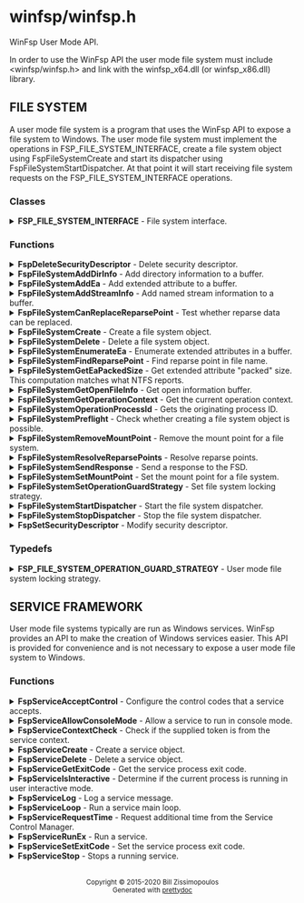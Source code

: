 # winfsp/winfsp.h

WinFsp User Mode API.

In order to use the WinFsp API the user mode file system must include <winfsp/winfsp.h>
and link with the winfsp\_x64.dll (or winfsp\_x86.dll) library.

## FILE SYSTEM

A user mode file system is a program that uses the WinFsp API to expose a file system to
Windows. The user mode file system must implement the operations in FSP\_FILE\_SYSTEM\_INTERFACE,
create a file system object using FspFileSystemCreate and start its dispatcher using
FspFileSystemStartDispatcher. At that point it will start receiving file system requests on the
FSP\_FILE\_SYSTEM\_INTERFACE operations.

### Classes

<details>
<summary>
<b>FSP_FILE_SYSTEM_INTERFACE</b> - File system interface.
</summary>
<blockquote>
<br/>

**Discussion**

The operations in this interface must be implemented by the user mode
file system. Not all operations need be implemented. For example,
a user mode file system that does not wish to support reparse points,
need not implement the reparse point operations.

Most of the operations accept a FileContext parameter. This parameter
has different meanings depending on the value of the FSP\_FSCTL\_VOLUME\_PARAMS
flags UmFileContextIsUserContext2 and UmFileContextIsFullContext.

There are three cases to consider:

- When both of these flags are unset (default), the FileContext parameter
represents the file node. The file node is a void pointer (or an integer
that can fit in a pointer) that is used to uniquely identify an open file.
Opening the same file name should always yield the same file node value
for as long as the file with that name remains open anywhere in the system.


- When the UmFileContextIsUserContext2 is set, the FileContext parameter
represents the file descriptor. The file descriptor is a void pointer (or
an integer that can fit in a pointer) that is used to identify an open
instance of a file. Opening the same file name may yield a different file
descriptor.


- When the UmFileContextIsFullContext is set, the FileContext parameter
is a pointer to a FSP\_FSCTL\_TRANSACT\_FULL\_CONTEXT. This allows a user mode
file system to access the low-level UserContext and UserContext2 values.
The UserContext is used to store the file node and the UserContext2 is
used to store the file descriptor for an open file.

#### Member Functions

<details>
<summary>
<b>CanDelete</b> - Determine whether a file or directory can be deleted.
</summary>
<blockquote>
<br/>

```c
NTSTATUS ( *CanDelete)(
    FSP_FILE_SYSTEM *FileSystem, 
    PVOID FileContext,
    PWSTR FileName);  
```

**Parameters**

- _FileSystem_ \- The file system on which this request is posted.
- _FileContext_ \- The file context of the file or directory to test for deletion.
- _FileName_ \- The name of the file or directory to test for deletion.

**Return Value**

STATUS\_SUCCESS or error code.

**Discussion**

This function tests whether a file or directory can be safely deleted. This function does
not need to perform access checks, but may performs tasks such as check for empty
directories, etc.

This function should **NEVER** delete the file or directory in question. Deletion should
happen during Cleanup with the FspCleanupDelete flag set.

This function gets called when Win32 API's such as DeleteFile or RemoveDirectory are used.
It does not get called when a file or directory is opened with FILE\_DELETE\_ON\_CLOSE.

NOTE: If both CanDelete and SetDelete are defined, SetDelete takes precedence. However
most file systems need only implement the CanDelete operation.

**See Also**

- Cleanup
- SetDelete


</blockquote>
</details>

<details>
<summary>
<b>Cleanup</b> - Cleanup a file.
</summary>
<blockquote>
<br/>

```c
VOID ( *Cleanup)(
    FSP_FILE_SYSTEM *FileSystem, 
    PVOID FileContext,
    PWSTR FileName,
    ULONG Flags);  
```

**Parameters**

- _FileSystem_ \- The file system on which this request is posted.
- _FileContext_ \- The file context of the file or directory to cleanup.
- _FileName_ \- The name of the file or directory to cleanup. Sent only when a Delete is requested.
- _Flags_ \- These flags determine whether the file was modified and whether to delete the file.

**Discussion**

When CreateFile is used to open or create a file the kernel creates a kernel mode file
object (type FILE\_OBJECT) and a handle for it, which it returns to user-mode. The handle may
be duplicated (using DuplicateHandle), but all duplicate handles always refer to the same
file object. When all handles for a particular file object get closed (using CloseHandle)
the system sends a Cleanup request to the file system.

There will be a Cleanup operation for every Create or Open operation posted to the user mode
file system. However the Cleanup operation is **not** the final close operation on a file.
The file system must be ready to receive additional operations until close time. This is true
even when the file is being deleted!

The Flags parameter contains information about the cleanup operation:

- FspCleanupDelete -
An important function of the Cleanup operation is to complete a delete operation. Deleting
a file or directory in Windows is a three-stage process where the file is first opened, then
tested to see if the delete can proceed and if the answer is positive the file is then
deleted during Cleanup.

When this flag is set, this is the last outstanding cleanup for this particular file node.


- FspCleanupSetAllocationSize -
The NTFS and FAT file systems reset a file's allocation size when they receive the last
outstanding cleanup for a particular file node. User mode file systems that implement
allocation size and wish to duplicate the NTFS and FAT behavior can use this flag.


- FspCleanupSetArchiveBit -
File systems that support the archive bit should set the file node's archive bit when this
flag is set.


- FspCleanupSetLastAccessTime, FspCleanupSetLastWriteTime, FspCleanupSetChangeTime - File
systems should set the corresponding file time when each one of these flags is set. Note that
updating the last access time is expensive and a file system may choose to not implement it.



There is no way to report failure of this operation. This is a Windows limitation.

As an optimization a file system may specify the FSP\_FSCTL\_VOLUME\_PARAMS ::
PostCleanupWhenModifiedOnly flag. In this case the FSD will only post Cleanup requests when
the file was modified/deleted.

**See Also**

- Close
- CanDelete
- SetDelete


</blockquote>
</details>

<details>
<summary>
<b>Close</b> - Close a file.
</summary>
<blockquote>
<br/>

```c
VOID ( *Close)(
    FSP_FILE_SYSTEM *FileSystem, 
    PVOID FileContext);  
```

**Parameters**

- _FileSystem_ \- The file system on which this request is posted.
- _FileContext_ \- The file context of the file or directory to be closed.


</blockquote>
</details>

<details>
<summary>
<b>Control</b> - Process control code.
</summary>
<blockquote>
<br/>

```c
NTSTATUS ( *Control)(
    FSP_FILE_SYSTEM *FileSystem, 
    PVOID FileContext,
    UINT32 ControlCode, 
    PVOID InputBuffer,
    ULONG InputBufferLength, 
    PVOID OutputBuffer,
    ULONG OutputBufferLength,
    PULONG PBytesTransferred);  
```

**Parameters**

- _FileSystem_ \- The file system on which this request is posted.
- _FileContext_ \- The file context of the file or directory to be controled.
- _ControlCode_ \- The control code for the operation. This code must have a DeviceType with bit
0x8000 set and must have a TransferType of METHOD\_BUFFERED.
- _InputBuffer_ \- Pointer to a buffer that contains the input data.
- _InputBufferLength_ \- Input data length.
- _OutputBuffer_ \- Pointer to a buffer that will receive the output data.
- _OutputBufferLength_ \- Output data length.
- _PBytesTransferred_ \- [out]
Pointer to a memory location that will receive the actual number of bytes transferred.

**Return Value**

STATUS\_SUCCESS or error code.

**Discussion**

This function is called when a program uses the DeviceIoControl API.


</blockquote>
</details>

<details>
<summary>
<b>Create</b> - Create new file or directory.
</summary>
<blockquote>
<br/>

```c
NTSTATUS ( *Create)(
    FSP_FILE_SYSTEM *FileSystem, 
    PWSTR FileName,
    UINT32 CreateOptions,
    UINT32 GrantedAccess, 
    UINT32 FileAttributes,
    PSECURITY_DESCRIPTOR SecurityDescriptor,
    UINT64 AllocationSize, 
    PVOID *PFileContext,
    FSP_FSCTL_FILE_INFO *FileInfo);  
```

**Parameters**

- _FileSystem_ \- The file system on which this request is posted.
- _FileName_ \- The name of the file or directory to be created.
- _CreateOptions_ \- Create options for this request. This parameter has the same meaning as the
CreateOptions parameter of the NtCreateFile API. User mode file systems should typically
only be concerned with the flag FILE\_DIRECTORY\_FILE, which is an instruction to create a
directory rather than a file. Some file systems may also want to pay attention to the
FILE\_NO\_INTERMEDIATE\_BUFFERING and FILE\_WRITE\_THROUGH flags, although these are
typically handled by the FSD component.
- _GrantedAccess_ \- Determines the specific access rights that have been granted for this request. Upon
receiving this call all access checks have been performed and the user mode file system
need not perform any additional checks. However this parameter may be useful to a user
mode file system; for example the WinFsp-FUSE layer uses this parameter to determine
which flags to use in its POSIX open() call.
- _FileAttributes_ \- File attributes to apply to the newly created file or directory.
- _SecurityDescriptor_ \- Security descriptor to apply to the newly created file or directory. This security
descriptor will always be in self-relative format. Its length can be retrieved using the
Windows GetSecurityDescriptorLength API. Will be NULL for named streams.
- _AllocationSize_ \- Allocation size for the newly created file.
- _PFileContext_ \- [out]
Pointer that will receive the file context on successful return from this call.
- _FileInfo_ \- [out]
Pointer to a structure that will receive the file information on successful return
from this call. This information includes file attributes, file times, etc.

**Return Value**

STATUS\_SUCCESS or error code.


</blockquote>
</details>

<details>
<summary>
<b>CreateEx</b> - Create new file or directory.
</summary>
<blockquote>
<br/>

```c
NTSTATUS ( *CreateEx)(
    FSP_FILE_SYSTEM *FileSystem, 
    PWSTR FileName,
    UINT32 CreateOptions,
    UINT32 GrantedAccess, 
    UINT32 FileAttributes,
    PSECURITY_DESCRIPTOR SecurityDescriptor,
    UINT64 AllocationSize, 
    PVOID ExtraBuffer,
    ULONG ExtraLength,
    BOOLEAN ExtraBufferIsReparsePoint, 
    PVOID *PFileContext,
    FSP_FSCTL_FILE_INFO *FileInfo);  
```

**Parameters**

- _FileSystem_ \- The file system on which this request is posted.
- _FileName_ \- The name of the file or directory to be created.
- _CreateOptions_ \- Create options for this request. This parameter has the same meaning as the
CreateOptions parameter of the NtCreateFile API. User mode file systems should typically
only be concerned with the flag FILE\_DIRECTORY\_FILE, which is an instruction to create a
directory rather than a file. Some file systems may also want to pay attention to the
FILE\_NO\_INTERMEDIATE\_BUFFERING and FILE\_WRITE\_THROUGH flags, although these are
typically handled by the FSD component.
- _GrantedAccess_ \- Determines the specific access rights that have been granted for this request. Upon
receiving this call all access checks have been performed and the user mode file system
need not perform any additional checks. However this parameter may be useful to a user
mode file system; for example the WinFsp-FUSE layer uses this parameter to determine
which flags to use in its POSIX open() call.
- _FileAttributes_ \- File attributes to apply to the newly created file or directory.
- _SecurityDescriptor_ \- Security descriptor to apply to the newly created file or directory. This security
descriptor will always be in self-relative format. Its length can be retrieved using the
Windows GetSecurityDescriptorLength API. Will be NULL for named streams.
- _AllocationSize_ \- Allocation size for the newly created file.
- _ExtraBuffer_ \- Extended attributes or reparse point buffer.
- _ExtraLength_ \- Extended attributes or reparse point buffer length.
- _ExtraBufferIsReparsePoint_ \- FALSE: extra buffer is extended attributes; TRUE: extra buffer is reparse point.
- _PFileContext_ \- [out]
Pointer that will receive the file context on successful return from this call.
- _FileInfo_ \- [out]
Pointer to a structure that will receive the file information on successful return
from this call. This information includes file attributes, file times, etc.

**Return Value**

STATUS\_SUCCESS or error code.

**Discussion**

This function works like Create, except that it also accepts an extra buffer that
may contain extended attributes or a reparse point.

NOTE: If both Create and CreateEx are defined, CreateEx takes precedence.


</blockquote>
</details>

<details>
<summary>
<b>DeleteReparsePoint</b> - Delete reparse point.
</summary>
<blockquote>
<br/>

```c
NTSTATUS ( *DeleteReparsePoint)(
    FSP_FILE_SYSTEM *FileSystem, 
    PVOID FileContext, 
    PWSTR FileName,
    PVOID Buffer,
    SIZE_T Size);  
```

**Parameters**

- _FileSystem_ \- The file system on which this request is posted.
- _FileContext_ \- The file context of the reparse point.
- _FileName_ \- The file name of the reparse point.
- _Buffer_ \- Pointer to a buffer that contains the data for this operation.
- _Size_ \- Size of data to write.

**Return Value**

STATUS\_SUCCESS or error code.


</blockquote>
</details>

<details>
<summary>
<b>Flush</b> - Flush a file or volume.
</summary>
<blockquote>
<br/>

```c
NTSTATUS ( *Flush)(
    FSP_FILE_SYSTEM *FileSystem, 
    PVOID FileContext, 
    FSP_FSCTL_FILE_INFO *FileInfo);  
```

**Parameters**

- _FileSystem_ \- The file system on which this request is posted.
- _FileContext_ \- The file context of the file to be flushed. When NULL the whole volume is being flushed.
- _FileInfo_ \- [out]
Pointer to a structure that will receive the file information on successful return
from this call. This information includes file attributes, file times, etc. Used when
flushing file (not volume).

**Return Value**

STATUS\_SUCCESS or error code.

**Discussion**

Note that the FSD will also flush all file/volume caches prior to invoking this operation.


</blockquote>
</details>

<details>
<summary>
<b>GetDirInfoByName</b> - Get directory information for a single file or directory within a parent directory.
</summary>
<blockquote>
<br/>

```c
NTSTATUS ( *GetDirInfoByName)(
    FSP_FILE_SYSTEM *FileSystem, 
    PVOID FileContext,
    PWSTR FileName, 
    FSP_FSCTL_DIR_INFO *DirInfo);  
```

**Parameters**

- _FileSystem_ \- The file system on which this request is posted.
- _FileContext_ \- The file context of the parent directory.
- _FileName_ \- The name of the file or directory to get information for. This name is relative
to the parent directory and is a single path component.
- _DirInfo_ \- [out]
Pointer to a structure that will receive the directory information on successful
return from this call. This information includes the file name, but also file
attributes, file times, etc.

**Return Value**

STATUS\_SUCCESS or error code.


</blockquote>
</details>

<details>
<summary>
<b>GetEa</b> - Get extended attributes.
</summary>
<blockquote>
<br/>

```c
NTSTATUS ( *GetEa)(
    FSP_FILE_SYSTEM *FileSystem, 
    PVOID FileContext, 
    PFILE_FULL_EA_INFORMATION Ea,
    ULONG EaLength,
    PULONG PBytesTransferred);  
```

**Parameters**

- _FileSystem_ \- The file system on which this request is posted.
- _FileContext_ \- The file context of the file to get extended attributes for.
- _Ea_ \- Extended attributes buffer.
- _EaLength_ \- Extended attributes buffer length.
- _PBytesTransferred_ \- [out]
Pointer to a memory location that will receive the actual number of bytes transferred.

**Return Value**

STATUS\_SUCCESS or error code.

**See Also**

- SetEa
- FspFileSystemAddEa


</blockquote>
</details>

<details>
<summary>
<b>GetFileInfo</b> - Get file or directory information.
</summary>
<blockquote>
<br/>

```c
NTSTATUS ( *GetFileInfo)(
    FSP_FILE_SYSTEM *FileSystem, 
    PVOID FileContext, 
    FSP_FSCTL_FILE_INFO *FileInfo);  
```

**Parameters**

- _FileSystem_ \- The file system on which this request is posted.
- _FileContext_ \- The file context of the file or directory to get information for.
- _FileInfo_ \- [out]
Pointer to a structure that will receive the file information on successful return
from this call. This information includes file attributes, file times, etc.

**Return Value**

STATUS\_SUCCESS or error code.


</blockquote>
</details>

<details>
<summary>
<b>GetReparsePoint</b> - Get reparse point.
</summary>
<blockquote>
<br/>

```c
NTSTATUS ( *GetReparsePoint)(
    FSP_FILE_SYSTEM *FileSystem, 
    PVOID FileContext, 
    PWSTR FileName,
    PVOID Buffer,
    PSIZE_T PSize);  
```

**Parameters**

- _FileSystem_ \- The file system on which this request is posted.
- _FileContext_ \- The file context of the reparse point.
- _FileName_ \- The file name of the reparse point.
- _Buffer_ \- Pointer to a buffer that will receive the results of this operation. If
the function returns a symbolic link path, it should not be NULL terminated.
- _PSize_ \- [in,out]
Pointer to the buffer size. On input it contains the size of the buffer.
On output it will contain the actual size of data copied.

**Return Value**

STATUS\_SUCCESS or error code.

**See Also**

- SetReparsePoint


</blockquote>
</details>

<details>
<summary>
<b>GetSecurity</b> - Get file or directory security descriptor.
</summary>
<blockquote>
<br/>

```c
NTSTATUS ( *GetSecurity)(
    FSP_FILE_SYSTEM *FileSystem, 
    PVOID FileContext, 
    PSECURITY_DESCRIPTOR SecurityDescriptor,
    SIZE_T *PSecurityDescriptorSize);  
```

**Parameters**

- _FileSystem_ \- The file system on which this request is posted.
- _FileContext_ \- The file context of the file or directory to get the security descriptor for.
- _SecurityDescriptor_ \- Pointer to a buffer that will receive the file security descriptor on successful return
from this call. May be NULL.
- _PSecurityDescriptorSize_ \- [in,out]
Pointer to the security descriptor buffer size. On input it contains the size of the
security descriptor buffer. On output it will contain the actual size of the security
descriptor copied into the security descriptor buffer. Cannot be NULL.

**Return Value**

STATUS\_SUCCESS or error code.


</blockquote>
</details>

<details>
<summary>
<b>GetSecurityByName</b> - Get file or directory attributes and security descriptor given a file name.
</summary>
<blockquote>
<br/>

```c
NTSTATUS ( *GetSecurityByName)(
    FSP_FILE_SYSTEM *FileSystem, 
    PWSTR FileName,
    PUINT32 PFileAttributes/* or ReparsePointIndex */, 
    PSECURITY_DESCRIPTOR SecurityDescriptor,
    SIZE_T *PSecurityDescriptorSize);  
```

**Parameters**

- _FileSystem_ \- The file system on which this request is posted.
- _FileName_ \- The name of the file or directory to get the attributes and security descriptor for.
- _PFileAttributes_ \- Pointer to a memory location that will receive the file attributes on successful return
from this call. May be NULL.

If this call returns STATUS\_REPARSE, the file system MAY place here the index of the
first reparse point within FileName. The file system MAY also leave this at its default
value of 0.
- _SecurityDescriptor_ \- Pointer to a buffer that will receive the file security descriptor on successful return
from this call. May be NULL.
- _PSecurityDescriptorSize_ \- [in,out]
Pointer to the security descriptor buffer size. On input it contains the size of the
security descriptor buffer. On output it will contain the actual size of the security
descriptor copied into the security descriptor buffer. May be NULL.

**Return Value**

STATUS\_SUCCESS, STATUS\_REPARSE or error code.

STATUS\_REPARSE should be returned by file systems that support reparse points when
they encounter a FileName that contains reparse points anywhere but the final path
component.


</blockquote>
</details>

<details>
<summary>
<b>GetStreamInfo</b> - Get named streams information.
</summary>
<blockquote>
<br/>

```c
NTSTATUS ( *GetStreamInfo)(
    FSP_FILE_SYSTEM *FileSystem, 
    PVOID FileContext,
    PVOID Buffer,
    ULONG Length, 
    PULONG PBytesTransferred);  
```

**Parameters**

- _FileSystem_ \- The file system on which this request is posted.
- _FileContext_ \- The file context of the file or directory to get stream information for.
- _Buffer_ \- Pointer to a buffer that will receive the stream information.
- _Length_ \- Length of buffer.
- _PBytesTransferred_ \- [out]
Pointer to a memory location that will receive the actual number of bytes stored.

**Return Value**

STATUS\_SUCCESS or error code.

**See Also**

- FspFileSystemAddStreamInfo


</blockquote>
</details>

<details>
<summary>
<b>GetVolumeInfo</b> - Get volume information.
</summary>
<blockquote>
<br/>

```c
NTSTATUS ( *GetVolumeInfo)(
    FSP_FILE_SYSTEM *FileSystem, 
    FSP_FSCTL_VOLUME_INFO *VolumeInfo);  
```

**Parameters**

- _FileSystem_ \- The file system on which this request is posted.
- _VolumeInfo_ \- [out]
Pointer to a structure that will receive the volume information on successful return
from this call.

**Return Value**

STATUS\_SUCCESS or error code.


</blockquote>
</details>

<details>
<summary>
<b>Open</b> - Open a file or directory.
</summary>
<blockquote>
<br/>

```c
NTSTATUS ( *Open)(
    FSP_FILE_SYSTEM *FileSystem, 
    PWSTR FileName,
    UINT32 CreateOptions,
    UINT32 GrantedAccess, 
    PVOID *PFileContext,
    FSP_FSCTL_FILE_INFO *FileInfo);  
```

**Parameters**

- _FileSystem_ \- The file system on which this request is posted.
- _FileName_ \- The name of the file or directory to be opened.
- _CreateOptions_ \- Create options for this request. This parameter has the same meaning as the
CreateOptions parameter of the NtCreateFile API. User mode file systems typically
do not need to do anything special with respect to this parameter. Some file systems may
also want to pay attention to the FILE\_NO\_INTERMEDIATE\_BUFFERING and FILE\_WRITE\_THROUGH
flags, although these are typically handled by the FSD component.
- _GrantedAccess_ \- Determines the specific access rights that have been granted for this request. Upon
receiving this call all access checks have been performed and the user mode file system
need not perform any additional checks. However this parameter may be useful to a user
mode file system; for example the WinFsp-FUSE layer uses this parameter to determine
which flags to use in its POSIX open() call.
- _PFileContext_ \- [out]
Pointer that will receive the file context on successful return from this call.
- _FileInfo_ \- [out]
Pointer to a structure that will receive the file information on successful return
from this call. This information includes file attributes, file times, etc.

**Return Value**

STATUS\_SUCCESS or error code.


</blockquote>
</details>

<details>
<summary>
<b>Overwrite</b> - Overwrite a file.
</summary>
<blockquote>
<br/>

```c
NTSTATUS ( *Overwrite)(
    FSP_FILE_SYSTEM *FileSystem, 
    PVOID FileContext,
    UINT32 FileAttributes,
    BOOLEAN ReplaceFileAttributes,
    UINT64 AllocationSize, 
    FSP_FSCTL_FILE_INFO *FileInfo);  
```

**Parameters**

- _FileSystem_ \- The file system on which this request is posted.
- _FileContext_ \- The file context of the file to overwrite.
- _FileAttributes_ \- File attributes to apply to the overwritten file.
- _ReplaceFileAttributes_ \- When TRUE the existing file attributes should be replaced with the new ones.
When FALSE the existing file attributes should be merged (or'ed) with the new ones.
- _AllocationSize_ \- Allocation size for the overwritten file.
- _FileInfo_ \- [out]
Pointer to a structure that will receive the file information on successful return
from this call. This information includes file attributes, file times, etc.

**Return Value**

STATUS\_SUCCESS or error code.


</blockquote>
</details>

<details>
<summary>
<b>OverwriteEx</b> - Overwrite a file.
</summary>
<blockquote>
<br/>

```c
NTSTATUS ( *OverwriteEx)(
    FSP_FILE_SYSTEM *FileSystem, 
    PVOID FileContext,
    UINT32 FileAttributes,
    BOOLEAN ReplaceFileAttributes,
    UINT64 AllocationSize, 
    PFILE_FULL_EA_INFORMATION Ea,
    ULONG EaLength, 
    FSP_FSCTL_FILE_INFO *FileInfo);  
```

**Parameters**

- _FileSystem_ \- The file system on which this request is posted.
- _FileContext_ \- The file context of the file to overwrite.
- _FileAttributes_ \- File attributes to apply to the overwritten file.
- _ReplaceFileAttributes_ \- When TRUE the existing file attributes should be replaced with the new ones.
When FALSE the existing file attributes should be merged (or'ed) with the new ones.
- _AllocationSize_ \- Allocation size for the overwritten file.
- _Ea_ \- Extended attributes buffer.
- _EaLength_ \- Extended attributes buffer length.
- _FileInfo_ \- [out]
Pointer to a structure that will receive the file information on successful return
from this call. This information includes file attributes, file times, etc.

**Return Value**

STATUS\_SUCCESS or error code.

**Discussion**

This function works like Overwrite, except that it also accepts EA (extended attributes).

NOTE: If both Overwrite and OverwriteEx are defined, OverwriteEx takes precedence.


</blockquote>
</details>

<details>
<summary>
<b>Read</b> - Read a file.
</summary>
<blockquote>
<br/>

```c
NTSTATUS ( *Read)(
    FSP_FILE_SYSTEM *FileSystem, 
    PVOID FileContext,
    PVOID Buffer,
    UINT64 Offset,
    ULONG Length, 
    PULONG PBytesTransferred);  
```

**Parameters**

- _FileSystem_ \- The file system on which this request is posted.
- _FileContext_ \- The file context of the file to be read.
- _Buffer_ \- Pointer to a buffer that will receive the results of the read operation.
- _Offset_ \- Offset within the file to read from.
- _Length_ \- Length of data to read.
- _PBytesTransferred_ \- [out]
Pointer to a memory location that will receive the actual number of bytes read.

**Return Value**

STATUS\_SUCCESS or error code. STATUS\_PENDING is supported allowing for asynchronous
operation.


</blockquote>
</details>

<details>
<summary>
<b>ReadDirectory</b> - Read a directory.
</summary>
<blockquote>
<br/>

```c
NTSTATUS ( *ReadDirectory)(
    FSP_FILE_SYSTEM *FileSystem, 
    PVOID FileContext,
    PWSTR Pattern,
    PWSTR Marker, 
    PVOID Buffer,
    ULONG Length,
    PULONG PBytesTransferred);  
```

**Parameters**

- _FileSystem_ \- The file system on which this request is posted.
- _FileContext_ \- The file context of the directory to be read.
- _Pattern_ \- The pattern to match against files in this directory. Can be NULL. The file system
can choose to ignore this parameter as the FSD will always perform its own pattern
matching on the returned results.
- _Marker_ \- A file name that marks where in the directory to start reading. Files with names
that are greater than (not equal to) this marker (in the directory order determined
by the file system) should be returned. Can be NULL.
- _Buffer_ \- Pointer to a buffer that will receive the results of the read operation.
- _Length_ \- Length of data to read.
- _PBytesTransferred_ \- [out]
Pointer to a memory location that will receive the actual number of bytes read.

**Return Value**

STATUS\_SUCCESS or error code. STATUS\_PENDING is supported allowing for asynchronous
operation.

**See Also**

- FspFileSystemAddDirInfo


</blockquote>
</details>

<details>
<summary>
<b>Rename</b> - Renames a file or directory.
</summary>
<blockquote>
<br/>

```c
NTSTATUS ( *Rename)(
    FSP_FILE_SYSTEM *FileSystem, 
    PVOID FileContext, 
    PWSTR FileName,
    PWSTR NewFileName,
    BOOLEAN ReplaceIfExists);  
```

**Parameters**

- _FileSystem_ \- The file system on which this request is posted.
- _FileContext_ \- The file context of the file or directory to be renamed.
- _FileName_ \- The current name of the file or directory to rename.
- _NewFileName_ \- The new name for the file or directory.
- _ReplaceIfExists_ \- Whether to replace a file that already exists at NewFileName.

**Return Value**

STATUS\_SUCCESS or error code.

**Discussion**

The kernel mode FSD provides certain guarantees prior to posting a rename operation:

- A file cannot be renamed if a file with the same name exists and has open handles.


- A directory cannot be renamed if it or any of its subdirectories contains a file that
has open handles.


</blockquote>
</details>

<details>
<summary>
<b>ResolveReparsePoints</b> - Resolve reparse points.
</summary>
<blockquote>
<br/>

```c
NTSTATUS ( *ResolveReparsePoints)(
    FSP_FILE_SYSTEM *FileSystem, 
    PWSTR FileName,
    UINT32 ReparsePointIndex,
    BOOLEAN ResolveLastPathComponent, 
    PIO_STATUS_BLOCK PIoStatus,
    PVOID Buffer,
    PSIZE_T PSize);  
```

**Parameters**

- _FileSystem_ \- The file system on which this request is posted.
- _FileName_ \- The name of the file or directory to have its reparse points resolved.
- _ReparsePointIndex_ \- The index of the first reparse point within FileName.
- _ResolveLastPathComponent_ \- If FALSE, the last path component of FileName should not be resolved, even
if it is a reparse point that can be resolved. If TRUE, all path components
should be resolved if possible.
- _PIoStatus_ \- Pointer to storage that will receive the status to return to the FSD. When
this function succeeds it must set PIoStatus->Status to STATUS\_REPARSE and
PIoStatus->Information to either IO\_REPARSE or the reparse tag.
- _Buffer_ \- Pointer to a buffer that will receive the resolved file name (IO\_REPARSE) or
reparse data (reparse tag). If the function returns a file name, it should
not be NULL terminated.
- _PSize_ \- [in,out]
Pointer to the buffer size. On input it contains the size of the buffer.
On output it will contain the actual size of data copied.

**Return Value**

STATUS\_REPARSE or error code.

**Discussion**

Reparse points are a general mechanism for attaching special behavior to files.
A file or directory can contain a reparse point. A reparse point is data that has
special meaning to the file system, Windows or user applications. For example, NTFS
and Windows use reparse points to implement symbolic links. As another example,
a particular file system may use reparse points to emulate UNIX FIFO's.

This function is expected to resolve as many reparse points as possible. If a reparse
point is encountered that is not understood by the file system further reparse point
resolution should stop; the reparse point data should be returned to the FSD with status
STATUS\_REPARSE/reparse-tag. If a reparse point (symbolic link) is encountered that is
understood by the file system but points outside it, the reparse point should be
resolved, but further reparse point resolution should stop; the resolved file name
should be returned to the FSD with status STATUS\_REPARSE/IO\_REPARSE.


</blockquote>
</details>

<details>
<summary>
<b>SetBasicInfo</b> - Set file or directory basic information.
</summary>
<blockquote>
<br/>

```c
NTSTATUS ( *SetBasicInfo)(
    FSP_FILE_SYSTEM *FileSystem, 
    PVOID FileContext,
    UINT32 FileAttributes, 
    UINT64 CreationTime,
    UINT64 LastAccessTime,
    UINT64 LastWriteTime,
    UINT64 ChangeTime, 
    FSP_FSCTL_FILE_INFO *FileInfo);  
```

**Parameters**

- _FileSystem_ \- The file system on which this request is posted.
- _FileContext_ \- The file context of the file or directory to set information for.
- _FileAttributes_ \- File attributes to apply to the file or directory. If the value INVALID\_FILE\_ATTRIBUTES
is sent, the file attributes should not be changed.
- _CreationTime_ \- Creation time to apply to the file or directory. If the value 0 is sent, the creation
time should not be changed.
- _LastAccessTime_ \- Last access time to apply to the file or directory. If the value 0 is sent, the last
access time should not be changed.
- _LastWriteTime_ \- Last write time to apply to the file or directory. If the value 0 is sent, the last
write time should not be changed.
- _ChangeTime_ \- Change time to apply to the file or directory. If the value 0 is sent, the change time
should not be changed.
- _FileInfo_ \- [out]
Pointer to a structure that will receive the file information on successful return
from this call. This information includes file attributes, file times, etc.

**Return Value**

STATUS\_SUCCESS or error code.


</blockquote>
</details>

<details>
<summary>
<b>SetDelete</b> - Set the file delete flag.
</summary>
<blockquote>
<br/>

```c
NTSTATUS ( *SetDelete)(
    FSP_FILE_SYSTEM *FileSystem, 
    PVOID FileContext,
    PWSTR FileName,
    BOOLEAN DeleteFile);  
```

**Parameters**

- _FileSystem_ \- The file system on which this request is posted.
- _FileContext_ \- The file context of the file or directory to set the delete flag for.
- _FileName_ \- The name of the file or directory to set the delete flag for.
- _DeleteFile_ \- If set to TRUE the FSD indicates that the file will be deleted on Cleanup; otherwise
it will not be deleted. It is legal to receive multiple SetDelete calls for the same
file with different DeleteFile parameters.

**Return Value**

STATUS\_SUCCESS or error code.

**Discussion**

This function sets a flag to indicates whether the FSD file should delete a file
when it is closed. This function does not need to perform access checks, but may
performs tasks such as check for empty directories, etc.

This function should **NEVER** delete the file or directory in question. Deletion should
happen during Cleanup with the FspCleanupDelete flag set.

This function gets called when Win32 API's such as DeleteFile or RemoveDirectory are used.
It does not get called when a file or directory is opened with FILE\_DELETE\_ON\_CLOSE.

NOTE: If both CanDelete and SetDelete are defined, SetDelete takes precedence. However
most file systems need only implement the CanDelete operation.

**See Also**

- Cleanup
- CanDelete


</blockquote>
</details>

<details>
<summary>
<b>SetEa</b> - Set extended attributes.
</summary>
<blockquote>
<br/>

```c
NTSTATUS ( *SetEa)(
    FSP_FILE_SYSTEM *FileSystem, 
    PVOID FileContext, 
    PFILE_FULL_EA_INFORMATION Ea,
    ULONG EaLength, 
    FSP_FSCTL_FILE_INFO *FileInfo);  
```

**Parameters**

- _FileSystem_ \- The file system on which this request is posted.
- _FileContext_ \- The file context of the file to set extended attributes for.
- _Ea_ \- Extended attributes buffer.
- _EaLength_ \- Extended attributes buffer length.
- _FileInfo_ \- [out]
Pointer to a structure that will receive the file information on successful return
from this call. This information includes file attributes, file times, etc.

**Return Value**

STATUS\_SUCCESS or error code.

**See Also**

- GetEa


</blockquote>
</details>

<details>
<summary>
<b>SetFileSize</b> - Set file/allocation size.
</summary>
<blockquote>
<br/>

```c
NTSTATUS ( *SetFileSize)(
    FSP_FILE_SYSTEM *FileSystem, 
    PVOID FileContext,
    UINT64 NewSize,
    BOOLEAN SetAllocationSize, 
    FSP_FSCTL_FILE_INFO *FileInfo);  
```

**Parameters**

- _FileSystem_ \- The file system on which this request is posted.
- _FileContext_ \- The file context of the file to set the file/allocation size for.
- _NewSize_ \- New file/allocation size to apply to the file.
- _SetAllocationSize_ \- If TRUE, then the allocation size is being set. if FALSE, then the file size is being set.
- _FileInfo_ \- [out]
Pointer to a structure that will receive the file information on successful return
from this call. This information includes file attributes, file times, etc.

**Return Value**

STATUS\_SUCCESS or error code.

**Discussion**

This function is used to change a file's sizes. Windows file systems maintain two kinds
of sizes: the file size is where the End Of File (EOF) is, and the allocation size is the
actual size that a file takes up on the "disk".

The rules regarding file/allocation size are:

- Allocation size must always be aligned to the allocation unit boundary. The allocation
unit is the product `(UINT64)SectorSize \* (UINT64)SectorsPerAllocationUnit` from
the FSP\_FSCTL\_VOLUME\_PARAMS structure. The FSD will always send properly aligned allocation
sizes when setting the allocation size.


- Allocation size is always greater or equal to the file size.


- A file size of more than the current allocation size will also extend the allocation
size to the next allocation unit boundary.


- An allocation size of less than the current file size should also truncate the current
file size.


</blockquote>
</details>

<details>
<summary>
<b>SetReparsePoint</b> - Set reparse point.
</summary>
<blockquote>
<br/>

```c
NTSTATUS ( *SetReparsePoint)(
    FSP_FILE_SYSTEM *FileSystem, 
    PVOID FileContext, 
    PWSTR FileName,
    PVOID Buffer,
    SIZE_T Size);  
```

**Parameters**

- _FileSystem_ \- The file system on which this request is posted.
- _FileContext_ \- The file context of the reparse point.
- _FileName_ \- The file name of the reparse point.
- _Buffer_ \- Pointer to a buffer that contains the data for this operation. If this buffer
contains a symbolic link path, it should not be assumed to be NULL terminated.
- _Size_ \- Size of data to write.

**Return Value**

STATUS\_SUCCESS or error code.

**See Also**

- GetReparsePoint


</blockquote>
</details>

<details>
<summary>
<b>SetSecurity</b> - Set file or directory security descriptor.
</summary>
<blockquote>
<br/>

```c
NTSTATUS ( *SetSecurity)(
    FSP_FILE_SYSTEM *FileSystem, 
    PVOID FileContext, 
    SECURITY_INFORMATION SecurityInformation,
    PSECURITY_DESCRIPTOR ModificationDescriptor);  
```

**Parameters**

- _FileSystem_ \- The file system on which this request is posted.
- _FileContext_ \- The file context of the file or directory to set the security descriptor for.
- _SecurityInformation_ \- Describes what parts of the file or directory security descriptor should
be modified.
- _ModificationDescriptor_ \- Describes the modifications to apply to the file or directory security descriptor.

**Return Value**

STATUS\_SUCCESS or error code.

**See Also**

- FspSetSecurityDescriptor
- FspDeleteSecurityDescriptor


</blockquote>
</details>

<details>
<summary>
<b>SetVolumeLabel</b> - Set volume label.
</summary>
<blockquote>
<br/>

```c
NTSTATUS ( *SetVolumeLabel)(
    FSP_FILE_SYSTEM *FileSystem, 
    PWSTR VolumeLabel, 
    FSP_FSCTL_VOLUME_INFO *VolumeInfo);  
```

**Parameters**

- _FileSystem_ \- The file system on which this request is posted.
- _VolumeLabel_ \- The new label for the volume.
- _VolumeInfo_ \- [out]
Pointer to a structure that will receive the volume information on successful return
from this call.

**Return Value**

STATUS\_SUCCESS or error code.


</blockquote>
</details>

<details>
<summary>
<b>Write</b> - Write a file.
</summary>
<blockquote>
<br/>

```c
NTSTATUS ( *Write)(
    FSP_FILE_SYSTEM *FileSystem, 
    PVOID FileContext,
    PVOID Buffer,
    UINT64 Offset,
    ULONG Length, 
    BOOLEAN WriteToEndOfFile,
    BOOLEAN ConstrainedIo, 
    PULONG PBytesTransferred,
    FSP_FSCTL_FILE_INFO *FileInfo);  
```

**Parameters**

- _FileSystem_ \- The file system on which this request is posted.
- _FileContext_ \- The file context of the file to be written.
- _Buffer_ \- Pointer to a buffer that contains the data to write.
- _Offset_ \- Offset within the file to write to.
- _Length_ \- Length of data to write.
- _WriteToEndOfFile_ \- When TRUE the file system must write to the current end of file. In this case the Offset
parameter will contain the value -1.
- _ConstrainedIo_ \- When TRUE the file system must not extend the file (i.e. change the file size).
- _PBytesTransferred_ \- [out]
Pointer to a memory location that will receive the actual number of bytes written.
- _FileInfo_ \- [out]
Pointer to a structure that will receive the file information on successful return
from this call. This information includes file attributes, file times, etc.

**Return Value**

STATUS\_SUCCESS or error code. STATUS\_PENDING is supported allowing for asynchronous
operation.


</blockquote>
</details>


</blockquote>
</details>

### Functions

<details>
<summary>
<b>FspDeleteSecurityDescriptor</b> - Delete security descriptor.
</summary>
<blockquote>
<br/>

```c
FSP_API VOID FspDeleteSecurityDescriptor(
    PSECURITY_DESCRIPTOR SecurityDescriptor, 
    NTSTATUS (*CreateFunc)());  
```

**Parameters**

- _SecurityDescriptor_ \- The security descriptor to be deleted.
- _CreateFunc_ \- Function used to create the security descriptor. This parameter should be
set to FspSetSecurityDescriptor for the public API.

**Return Value**

STATUS\_SUCCESS or error code.

**Discussion**

This is a helper for implementing the SetSecurity operation.

**See Also**

- SetSecurity
- FspSetSecurityDescriptor


</blockquote>
</details>

<details>
<summary>
<b>FspFileSystemAddDirInfo</b> - Add directory information to a buffer.
</summary>
<blockquote>
<br/>

```c
FSP_API BOOLEAN FspFileSystemAddDirInfo(
    FSP_FSCTL_DIR_INFO *DirInfo, 
    PVOID Buffer,
    ULONG Length,
    PULONG PBytesTransferred);  
```

**Parameters**

- _DirInfo_ \- The directory information to add. A value of NULL acts as an EOF marker for a ReadDirectory
operation.
- _Buffer_ \- Pointer to a buffer that will receive the results of the read operation. This should contain
the same value passed to the ReadDirectory Buffer parameter.
- _Length_ \- Length of data to read. This should contain the same value passed to the ReadDirectory
Length parameter.
- _PBytesTransferred_ \- [out]
Pointer to a memory location that will receive the actual number of bytes read. This should
contain the same value passed to the ReadDirectory PBytesTransferred parameter.
FspFileSystemAddDirInfo uses the value pointed by this parameter to track how much of the
buffer has been used so far.

**Return Value**

TRUE if the directory information was added, FALSE if there was not enough space to add it.

**Discussion**

This is a helper for implementing the ReadDirectory operation.

**See Also**

- ReadDirectory


</blockquote>
</details>

<details>
<summary>
<b>FspFileSystemAddEa</b> - Add extended attribute to a buffer.
</summary>
<blockquote>
<br/>

```c
FSP_API BOOLEAN FspFileSystemAddEa(
    PFILE_FULL_EA_INFORMATION SingleEa, 
    PFILE_FULL_EA_INFORMATION Ea,
    ULONG EaLength,
    PULONG PBytesTransferred);  
```

**Parameters**

- _SingleEa_ \- The extended attribute to add. A value of NULL acts as an EOF marker for a GetEa
operation.
- _Ea_ \- Pointer to a buffer that will receive the extended attribute. This should contain
the same value passed to the GetEa Ea parameter.
- _EaLength_ \- Length of buffer. This should contain the same value passed to the GetEa
EaLength parameter.
- _PBytesTransferred_ \- [out]
Pointer to a memory location that will receive the actual number of bytes stored. This should
contain the same value passed to the GetEa PBytesTransferred parameter.

**Return Value**

TRUE if the extended attribute was added, FALSE if there was not enough space to add it.

**Discussion**

This is a helper for implementing the GetEa operation.

**See Also**

- GetEa


</blockquote>
</details>

<details>
<summary>
<b>FspFileSystemAddStreamInfo</b> - Add named stream information to a buffer.
</summary>
<blockquote>
<br/>

```c
FSP_API BOOLEAN FspFileSystemAddStreamInfo(
    FSP_FSCTL_STREAM_INFO *StreamInfo, 
    PVOID Buffer,
    ULONG Length,
    PULONG PBytesTransferred);  
```

**Parameters**

- _StreamInfo_ \- The stream information to add. A value of NULL acts as an EOF marker for a GetStreamInfo
operation.
- _Buffer_ \- Pointer to a buffer that will receive the stream information. This should contain
the same value passed to the GetStreamInfo Buffer parameter.
- _Length_ \- Length of buffer. This should contain the same value passed to the GetStreamInfo
Length parameter.
- _PBytesTransferred_ \- [out]
Pointer to a memory location that will receive the actual number of bytes stored. This should
contain the same value passed to the GetStreamInfo PBytesTransferred parameter.

**Return Value**

TRUE if the stream information was added, FALSE if there was not enough space to add it.

**Discussion**

This is a helper for implementing the GetStreamInfo operation.

**See Also**

- GetStreamInfo


</blockquote>
</details>

<details>
<summary>
<b>FspFileSystemCanReplaceReparsePoint</b> - Test whether reparse data can be replaced.
</summary>
<blockquote>
<br/>

```c
FSP_API NTSTATUS FspFileSystemCanReplaceReparsePoint( 
    PVOID CurrentReparseData,
    SIZE_T CurrentReparseDataSize, 
    PVOID ReplaceReparseData,
    SIZE_T ReplaceReparseDataSize);  
```

**Parameters**

- _CurrentReparseData_ \- Pointer to the current reparse data.
- _CurrentReparseDataSize_ \- Pointer to the current reparse data size.
- _ReplaceReparseData_ \- Pointer to the replacement reparse data.
- _ReplaceReparseDataSize_ \- Pointer to the replacement reparse data size.

**Return Value**

STATUS\_SUCCESS or error code.

**Discussion**

This is a helper for implementing the SetReparsePoint/DeleteReparsePoint operation
in file systems that support reparse points.

**See Also**

- SetReparsePoint
- DeleteReparsePoint


</blockquote>
</details>

<details>
<summary>
<b>FspFileSystemCreate</b> - Create a file system object.
</summary>
<blockquote>
<br/>

```c
FSP_API NTSTATUS FspFileSystemCreate(
    PWSTR DevicePath, 
    const FSP_FSCTL_VOLUME_PARAMS *VolumeParams, 
    const FSP_FILE_SYSTEM_INTERFACE *Interface, 
    FSP_FILE_SYSTEM **PFileSystem);  
```

**Parameters**

- _DevicePath_ \- The name of the control device for this file system. This must be either
FSP\_FSCTL\_DISK\_DEVICE\_NAME or FSP\_FSCTL\_NET\_DEVICE\_NAME.
- _VolumeParams_ \- Volume parameters for the newly created file system.
- _Interface_ \- A pointer to the actual operations that actually implement this user mode file system.
- _PFileSystem_ \- [out]
Pointer that will receive the file system object created on successful return from this
call.

**Return Value**

STATUS\_SUCCESS or error code.


</blockquote>
</details>

<details>
<summary>
<b>FspFileSystemDelete</b> - Delete a file system object.
</summary>
<blockquote>
<br/>

```c
FSP_API VOID FspFileSystemDelete(
    FSP_FILE_SYSTEM *FileSystem);  
```

**Parameters**

- _FileSystem_ \- The file system object.


</blockquote>
</details>

<details>
<summary>
<b>FspFileSystemEnumerateEa</b> - Enumerate extended attributes in a buffer.
</summary>
<blockquote>
<br/>

```c
FSP_API NTSTATUS FspFileSystemEnumerateEa(
    FSP_FILE_SYSTEM *FileSystem, 
    NTSTATUS (*EnumerateEa)( 
        FSP_FILE_SYSTEM *FileSystem,
        PVOID Context, 
        PFILE_FULL_EA_INFORMATION SingleEa), 
    PVOID Context, 
    PFILE_FULL_EA_INFORMATION Ea,
    ULONG EaLength);  
```

**Parameters**

- _FileSystem_ \- The file system object.
- _EnumerateEa_ \- Pointer to function that receives a single extended attribute. The function
should return STATUS\_SUCCESS or an error code if unsuccessful.
- _Context_ \- User context to supply to EnumEa.
- _Ea_ \- Extended attributes buffer.
- _EaLength_ \- Extended attributes buffer length.

**Return Value**

STATUS\_SUCCESS or error code from EnumerateEa.

**Discussion**

This is a helper for implementing the CreateEx and SetEa operations in file systems
that support extended attributes.


</blockquote>
</details>

<details>
<summary>
<b>FspFileSystemFindReparsePoint</b> - Find reparse point in file name.
</summary>
<blockquote>
<br/>

```c
FSP_API BOOLEAN FspFileSystemFindReparsePoint(
    FSP_FILE_SYSTEM *FileSystem, 
    NTSTATUS (*GetReparsePointByName)( 
        FSP_FILE_SYSTEM *FileSystem,
        PVOID Context, 
        PWSTR FileName,
        BOOLEAN IsDirectory,
        PVOID Buffer,
        PSIZE_T PSize), 
    PVOID Context, 
    PWSTR FileName,
    PUINT32 PReparsePointIndex);  
```

**Parameters**

- _FileSystem_ \- The file system object.
- _GetReparsePointByName_ \- Pointer to function that can retrieve reparse point information by name. The
FspFileSystemFindReparsePoint will call this function with the Buffer and PSize
arguments set to NULL. The function should return STATUS\_SUCCESS if the passed
FileName is a reparse point or STATUS\_NOT\_A\_REPARSE\_POINT (or other error code)
otherwise.
- _Context_ \- User context to supply to GetReparsePointByName.
- _FileName_ \- The name of the file or directory.
- _PReparsePointIndex_ \- Pointer to a memory location that will receive the index of the first reparse point
within FileName. A value is only placed in this memory location if the function returns
TRUE. May be NULL.

**Return Value**

TRUE if a reparse point was found, FALSE otherwise.

**Discussion**

Given a file name this function returns an index to the first path component that is a reparse
point. The function will call the supplied GetReparsePointByName function for every path
component until it finds a reparse point or the whole path is processed.

This is a helper for implementing the GetSecurityByName operation in file systems
that support reparse points.

**See Also**

- GetSecurityByName


</blockquote>
</details>

<details>
<summary>
<b>FspFileSystemGetEaPackedSize</b> - Get extended attribute "packed" size. This computation matches what NTFS reports.
</summary>
<blockquote>
<br/>

```c
static inline UINT32 FspFileSystemGetEaPackedSize(
    PFILE_FULL_EA_INFORMATION SingleEa) 
```

**Parameters**

- _SingleEa_ \- The extended attribute to get the size for.

**Return Value**

The packed size of the extended attribute.


</blockquote>
</details>

<details>
<summary>
<b>FspFileSystemGetOpenFileInfo</b> - Get open information buffer.
</summary>
<blockquote>
<br/>

```c
static inline FSP_FSCTL_OPEN_FILE_INFO *FspFileSystemGetOpenFileInfo(
    FSP_FSCTL_FILE_INFO *FileInfo) 
```

**Parameters**

- _FileInfo_ \- The FileInfo parameter as passed to Create or Open operation.

**Return Value**

A pointer to the open information buffer for this Create or Open operation.

**Discussion**

This is a helper for implementing the Create and Open operations. It cannot be used with
any other operations.

The FileInfo parameter to Create and Open is typed as pointer to FSP\_FSCTL\_FILE\_INFO. The
true type of this parameter is pointer to FSP\_FSCTL\_OPEN\_FILE\_INFO. This simple function
converts from one type to the other.

The FSP\_FSCTL\_OPEN\_FILE\_INFO type contains a FSP\_FSCTL\_FILE\_INFO as well as the fields
NormalizedName and NormalizedNameSize. These fields can be used for file name normalization.
File name normalization is used to ensure that the FSD and the OS know the correct case
of a newly opened file name.

For case-sensitive file systems this functionality should be ignored. The FSD will always
assume that the normalized file name is the same as the file name used to open the file.

For case-insensitive file systems this functionality may be ignored. In this case the FSD
will assume that the normalized file name is the upper case version of the file name used
to open the file. The file system will work correctly and the only way an application will
be able to tell that the file system does not preserve case in normalized file names is by
issuing a GetFinalPathNameByHandle API call (or NtQueryInformationFile with
FileNameInformation/FileNormalizedNameInformation).

For case-insensitive file systems this functionality may also be used. In this case the
user mode file system may use the NormalizedName and NormalizedNameSize parameters to
report to the FSD the normalized file name. It should be noted that the normalized file
name may only differ in case from the file name used to open the file. The NormalizedName
field will point to a buffer that can receive the normalized file name. The
NormalizedNameSize field will contain the size of the normalized file name buffer. On
completion of the Create or Open operation it should contain the actual size of the
normalized file name copied into the normalized file name buffer. The normalized file name
should not contain a terminating zero.

**See Also**

- Create
- Open


</blockquote>
</details>

<details>
<summary>
<b>FspFileSystemGetOperationContext</b> - Get the current operation context.
</summary>
<blockquote>
<br/>

```c
FSP_API FSP_FILE_SYSTEM_OPERATION_CONTEXT *FspFileSystemGetOperationContext(
    VOID);  
```

**Return Value**

The current operation context.

**Discussion**

This function may be used only when servicing one of the FSP\_FILE\_SYSTEM\_INTERFACE operations.
The current operation context is stored in thread local storage. It allows access to the
Request and Response associated with this operation.


</blockquote>
</details>

<details>
<summary>
<b>FspFileSystemOperationProcessId</b> - Gets the originating process ID.
</summary>
<blockquote>
<br/>

```c
static inline UINT32 FspFileSystemOperationProcessId(
    VOID) 
```

**Discussion**

Valid only during Create, Open and Rename requests when the target exists.


</blockquote>
</details>

<details>
<summary>
<b>FspFileSystemPreflight</b> - Check whether creating a file system object is possible.
</summary>
<blockquote>
<br/>

```c
FSP_API NTSTATUS FspFileSystemPreflight(
    PWSTR DevicePath, 
    PWSTR MountPoint);  
```

**Parameters**

- _DevicePath_ \- The name of the control device for this file system. This must be either
FSP\_FSCTL\_DISK\_DEVICE\_NAME or FSP\_FSCTL\_NET\_DEVICE\_NAME.
- _MountPoint_ \- The mount point for the new file system. A value of NULL means that the file system should
use the next available drive letter counting downwards from Z: as its mount point.

**Return Value**

STATUS\_SUCCESS or error code.


</blockquote>
</details>

<details>
<summary>
<b>FspFileSystemRemoveMountPoint</b> - Remove the mount point for a file system.
</summary>
<blockquote>
<br/>

```c
FSP_API VOID FspFileSystemRemoveMountPoint(
    FSP_FILE_SYSTEM *FileSystem);  
```

**Parameters**

- _FileSystem_ \- The file system object.


</blockquote>
</details>

<details>
<summary>
<b>FspFileSystemResolveReparsePoints</b> - Resolve reparse points.
</summary>
<blockquote>
<br/>

```c
FSP_API NTSTATUS FspFileSystemResolveReparsePoints(
    FSP_FILE_SYSTEM *FileSystem, 
    NTSTATUS (*GetReparsePointByName)( 
        FSP_FILE_SYSTEM *FileSystem,
        PVOID Context, 
        PWSTR FileName,
        BOOLEAN IsDirectory,
        PVOID Buffer,
        PSIZE_T PSize), 
    PVOID Context, 
    PWSTR FileName,
    UINT32 ReparsePointIndex,
    BOOLEAN ResolveLastPathComponent, 
    PIO_STATUS_BLOCK PIoStatus,
    PVOID Buffer,
    PSIZE_T PSize);  
```

**Parameters**

- _FileSystem_ \- The file system object.
- _GetReparsePointByName_ \- Pointer to function that can retrieve reparse point information by name. The function
should return STATUS\_SUCCESS if the passed FileName is a reparse point or
STATUS\_NOT\_A\_REPARSE\_POINT (or other error code) otherwise.
- _Context_ \- User context to supply to GetReparsePointByName.
- _FileName_ \- The name of the file or directory to have its reparse points resolved.
- _ReparsePointIndex_ \- The index of the first reparse point within FileName.
- _ResolveLastPathComponent_ \- If FALSE, the last path component of FileName should not be resolved, even
if it is a reparse point that can be resolved. If TRUE, all path components
should be resolved if possible.
- _PIoStatus_ \- Pointer to storage that will receive the status to return to the FSD. When
this function succeeds it must set PIoStatus->Status to STATUS\_REPARSE and
PIoStatus->Information to either IO\_REPARSE or the reparse tag.
- _Buffer_ \- Pointer to a buffer that will receive the resolved file name (IO\_REPARSE) or
reparse data (reparse tag). If the function returns a file name, it should
not be NULL terminated.
- _PSize_ \- [in,out]
Pointer to the buffer size. On input it contains the size of the buffer.
On output it will contain the actual size of data copied.

**Return Value**

STATUS\_REPARSE or error code.

**Discussion**

Given a file name (and an index where to start resolving) this function will attempt to
resolve as many reparse points as possible. The function will call the supplied
GetReparsePointByName function for every path component until it resolves the reparse points
or the whole path is processed.

This is a helper for implementing the ResolveReparsePoints operation in file systems
that support reparse points.

**See Also**

- ResolveReparsePoints


</blockquote>
</details>

<details>
<summary>
<b>FspFileSystemSendResponse</b> - Send a response to the FSD.
</summary>
<blockquote>
<br/>

```c
FSP_API VOID FspFileSystemSendResponse(
    FSP_FILE_SYSTEM *FileSystem, 
    FSP_FSCTL_TRANSACT_RSP *Response);  
```

**Parameters**

- _FileSystem_ \- The file system object.
- _Response_ \- The response buffer.

**Discussion**

This call is not required when the user mode file system performs synchronous processing of
requests. It is possible however for the following FSP\_FILE\_SYSTEM\_INTERFACE operations to be
processed asynchronously:

- Read


- Write


- ReadDirectory



These operations are allowed to return STATUS\_PENDING to postpone sending a response to the FSD.
At a later time the file system can use FspFileSystemSendResponse to send the response.


</blockquote>
</details>

<details>
<summary>
<b>FspFileSystemSetMountPoint</b> - Set the mount point for a file system.
</summary>
<blockquote>
<br/>

```c
FSP_API NTSTATUS FspFileSystemSetMountPoint(
    FSP_FILE_SYSTEM *FileSystem,
    PWSTR MountPoint);  
```

**Parameters**

- _FileSystem_ \- The file system object.
- _MountPoint_ \- The mount point for the new file system. A value of NULL means that the file system should
use the next available drive letter counting downwards from Z: as its mount point.

**Return Value**

STATUS\_SUCCESS or error code.

**Discussion**

This function supports drive letters (X:) or directories as mount points:

- Drive letters: Refer to the documentation of the DefineDosDevice Windows API
to better understand how they are created.


- Directories: They can be used as mount points for disk based file systems. They cannot
be used for network file systems. This is a limitation that Windows imposes on junctions.


</blockquote>
</details>

<details>
<summary>
<b>FspFileSystemSetOperationGuardStrategy</b> - Set file system locking strategy.
</summary>
<blockquote>
<br/>

```c
static inline VOID FspFileSystemSetOperationGuardStrategy(
    FSP_FILE_SYSTEM *FileSystem, 
    FSP_FILE_SYSTEM_OPERATION_GUARD_STRATEGY GuardStrategy) 
```

**Parameters**

- _FileSystem_ \- The file system object.
- _GuardStrategy_ \- The locking (guard) strategy.

**See Also**

- FSP\_FILE\_SYSTEM\_OPERATION\_GUARD\_STRATEGY


</blockquote>
</details>

<details>
<summary>
<b>FspFileSystemStartDispatcher</b> - Start the file system dispatcher.
</summary>
<blockquote>
<br/>

```c
FSP_API NTSTATUS FspFileSystemStartDispatcher(
    FSP_FILE_SYSTEM *FileSystem,
    ULONG ThreadCount);  
```

**Parameters**

- _FileSystem_ \- The file system object.
- _ThreadCount_ \- The number of threads for the file system dispatcher. A value of 0 will create a default
number of threads and should be chosen in most cases.

**Return Value**

STATUS\_SUCCESS or error code.

**Discussion**

The file system dispatcher is used to dispatch operations posted by the FSD to the user mode
file system. Once this call starts executing the user mode file system will start receiving
file system requests from the kernel.


</blockquote>
</details>

<details>
<summary>
<b>FspFileSystemStopDispatcher</b> - Stop the file system dispatcher.
</summary>
<blockquote>
<br/>

```c
FSP_API VOID FspFileSystemStopDispatcher(
    FSP_FILE_SYSTEM *FileSystem);  
```

**Parameters**

- _FileSystem_ \- The file system object.


</blockquote>
</details>

<details>
<summary>
<b>FspSetSecurityDescriptor</b> - Modify security descriptor.
</summary>
<blockquote>
<br/>

```c
FSP_API NTSTATUS FspSetSecurityDescriptor( 
    PSECURITY_DESCRIPTOR InputDescriptor, 
    SECURITY_INFORMATION SecurityInformation, 
    PSECURITY_DESCRIPTOR ModificationDescriptor, 
    PSECURITY_DESCRIPTOR *PSecurityDescriptor);  
```

**Parameters**

- _InputDescriptor_ \- The input security descriptor to be modified.
- _SecurityInformation_ \- Describes what parts of the InputDescriptor should be modified. This should contain
the same value passed to the SetSecurity SecurityInformation parameter.
- _ModificationDescriptor_ \- Describes the modifications to apply to the InputDescriptor. This should contain
the same value passed to the SetSecurity ModificationDescriptor parameter.
- _PSecurityDescriptor_ \- [out]
Pointer to a memory location that will receive the resulting security descriptor.
This security descriptor can be later freed using FspDeleteSecurityDescriptor.

**Return Value**

STATUS\_SUCCESS or error code.

**Discussion**

This is a helper for implementing the SetSecurity operation.

**See Also**

- SetSecurity
- FspDeleteSecurityDescriptor


</blockquote>
</details>

### Typedefs

<details>
<summary>
<b>FSP_FILE_SYSTEM_OPERATION_GUARD_STRATEGY</b> - User mode file system locking strategy.
</summary>
<blockquote>
<br/>

```c
typedef enum { 
    FSP_FILE_SYSTEM_OPERATION_GUARD_STRATEGY_FINE = 0, 
    FSP_FILE_SYSTEM_OPERATION_GUARD_STRATEGY_COARSE, 
} FSP_FILE_SYSTEM_OPERATION_GUARD_STRATEGY;  
```

**Discussion**

Two concurrency models are provided:

1. A fine-grained concurrency model where file system NAMESPACE accesses
are guarded using an exclusive-shared (read-write) lock. File I/O is not
guarded and concurrent reads/writes/etc. are possible. [Note that the FSD
will still apply an exclusive-shared lock PER INDIVIDUAL FILE, but it will
not limit I/O operations for different files.]
The fine-grained concurrency model applies the exclusive-shared lock as
follows:

- EXCL: SetVolumeLabel, Flush(Volume),
Create, Cleanup(Delete), SetInformation(Rename)


- SHRD: GetVolumeInfo, Open, SetInformation(Disposition), ReadDirectory


- NONE: all other operations



2. A coarse-grained concurrency model where all file system accesses are
guarded by a mutually exclusive lock.

**See Also**

- FspFileSystemSetOperationGuardStrategy


</blockquote>
</details>

## SERVICE FRAMEWORK

User mode file systems typically are run as Windows services. WinFsp provides an API to make
the creation of Windows services easier. This API is provided for convenience and is not
necessary to expose a user mode file system to Windows.

### Functions

<details>
<summary>
<b>FspServiceAcceptControl</b> - Configure the control codes that a service accepts.
</summary>
<blockquote>
<br/>

```c
FSP_API VOID FspServiceAcceptControl(
    FSP_SERVICE *Service,
    ULONG Control);  
```

**Parameters**

- _Service_ \- The service object.
- _Control_ \- The control codes to accept. Note that the SERVICE\_ACCEPT\_PAUSE\_CONTINUE code is silently
ignored.

**Discussion**

This API should be used prior to Start operations.


</blockquote>
</details>

<details>
<summary>
<b>FspServiceAllowConsoleMode</b> - Allow a service to run in console mode.
</summary>
<blockquote>
<br/>

```c
FSP_API VOID FspServiceAllowConsoleMode(
    FSP_SERVICE *Service);  
```

**Parameters**

- _Service_ \- The service object.

**Discussion**

A service that is run in console mode runs with a console attached and outside the control of
the Service Control Manager. This is useful for debugging and testing a service during
development.

User mode file systems that wish to use the WinFsp Launcher functionality must also use this
call. The WinFsp Launcher is a Windows service that can be configured to launch and manage
multiple instances of a user mode file system.


</blockquote>
</details>

<details>
<summary>
<b>FspServiceContextCheck</b> - Check if the supplied token is from the service context.
</summary>
<blockquote>
<br/>

```c
FSP_API NTSTATUS FspServiceContextCheck(
    HANDLE Token,
    PBOOLEAN PIsLocalSystem);  
```

**Parameters**

- _Token_ \- Token to check. Pass NULL to check the current process token.
- _PIsLocalSystem_ \- Pointer to a boolean that will receive a TRUE value if the token belongs to LocalSystem
and FALSE otherwise. May be NULL.

**Return Value**

STATUS\_SUCCESS if the token is from the service context. STATUS\_ACCESS\_DENIED if it is not.
Other error codes are possible.


</blockquote>
</details>

<details>
<summary>
<b>FspServiceCreate</b> - Create a service object.
</summary>
<blockquote>
<br/>

```c
FSP_API NTSTATUS FspServiceCreate(
    PWSTR ServiceName, 
    FSP_SERVICE_START *OnStart, 
    FSP_SERVICE_STOP *OnStop, 
    FSP_SERVICE_CONTROL *OnControl, 
    FSP_SERVICE **PService);  
```

**Parameters**

- _ServiceName_ \- The name of the service.
- _OnStart_ \- Function to call when the service starts.
- _OnStop_ \- Function to call when the service stops.
- _OnControl_ \- Function to call when the service receives a service control code.
- _PService_ \- [out]
Pointer that will receive the service object created on successful return from this
call.

**Return Value**

STATUS\_SUCCESS or error code.


</blockquote>
</details>

<details>
<summary>
<b>FspServiceDelete</b> - Delete a service object.
</summary>
<blockquote>
<br/>

```c
FSP_API VOID FspServiceDelete(
    FSP_SERVICE *Service);  
```

**Parameters**

- _Service_ \- The service object.


</blockquote>
</details>

<details>
<summary>
<b>FspServiceGetExitCode</b> - Get the service process exit code.
</summary>
<blockquote>
<br/>

```c
FSP_API ULONG FspServiceGetExitCode(
    FSP_SERVICE *Service);  
```

**Parameters**

- _Service_ \- The service object.

**Return Value**

Service process exit code.


</blockquote>
</details>

<details>
<summary>
<b>FspServiceIsInteractive</b> - Determine if the current process is running in user interactive mode.
</summary>
<blockquote>
<br/>

```c
FSP_API BOOLEAN FspServiceIsInteractive(
    VOID);  
```

**Return Value**

TRUE if the process is running in running user interactive mode.


</blockquote>
</details>

<details>
<summary>
<b>FspServiceLog</b> - Log a service message.
</summary>
<blockquote>
<br/>

```c
FSP_API VOID FspServiceLog(
    ULONG Type,
    PWSTR Format,
    ...);  
```

**Parameters**

- _Type_ \- One of EVENTLOG\_INFORMATION\_TYPE, EVENTLOG\_WARNING\_TYPE, EVENTLOG\_ERROR\_TYPE.
- _Format_ \- Format specification. This function uses the Windows wsprintf API for formatting. Refer to
that API's documentation for details on the format specification.

**Discussion**

This function can be used to log an arbitrary message to the Windows Event Log or to the current
console if running in user interactive mode.


</blockquote>
</details>

<details>
<summary>
<b>FspServiceLoop</b> - Run a service main loop.
</summary>
<blockquote>
<br/>

```c
FSP_API NTSTATUS FspServiceLoop(
    FSP_SERVICE *Service);  
```

**Parameters**

- _Service_ \- The service object.

**Return Value**

STATUS\_SUCCESS or error code.

**Discussion**

This function starts and runs a service. It executes the Windows StartServiceCtrlDispatcher API
to connect the service process to the Service Control Manager. If the Service Control Manager is
not available (and console mode is allowed) it will enter console mode.


</blockquote>
</details>

<details>
<summary>
<b>FspServiceRequestTime</b> - Request additional time from the Service Control Manager.
</summary>
<blockquote>
<br/>

```c
FSP_API VOID FspServiceRequestTime(
    FSP_SERVICE *Service,
    ULONG Time);  
```

**Parameters**

- _Service_ \- The service object.
- _Time_ \- Additional time (in milliseconds).

**Discussion**

This API should be used during Start and Stop operations only.


</blockquote>
</details>

<details>
<summary>
<b>FspServiceRunEx</b> - Run a service.
</summary>
<blockquote>
<br/>

```c
FSP_API ULONG FspServiceRunEx(
    PWSTR ServiceName, 
    FSP_SERVICE_START *OnStart, 
    FSP_SERVICE_STOP *OnStop, 
    FSP_SERVICE_CONTROL *OnControl, 
    PVOID UserContext);  
```

**Parameters**

- _ServiceName_ \- The name of the service.
- _OnStart_ \- Function to call when the service starts.
- _OnStop_ \- Function to call when the service stops.
- _OnControl_ \- Function to call when the service receives a service control code.

**Return Value**

Service process exit code.

**Discussion**

This function wraps calls to FspServiceCreate, FspServiceLoop and FspServiceDelete to create,
run and delete a service. It is intended to be used from a service's main/wmain function.

This function runs a service with console mode allowed.


</blockquote>
</details>

<details>
<summary>
<b>FspServiceSetExitCode</b> - Set the service process exit code.
</summary>
<blockquote>
<br/>

```c
FSP_API VOID FspServiceSetExitCode(
    FSP_SERVICE *Service,
    ULONG ExitCode);  
```

**Parameters**

- _Service_ \- The service object.
- _ExitCode_ \- Service process exit code.


</blockquote>
</details>

<details>
<summary>
<b>FspServiceStop</b> - Stops a running service.
</summary>
<blockquote>
<br/>

```c
FSP_API VOID FspServiceStop(
    FSP_SERVICE *Service);  
```

**Parameters**

- _Service_ \- The service object.

**Return Value**

STATUS\_SUCCESS or error code.

**Discussion**

Stopping a service usually happens when the Service Control Manager instructs the service to
stop. In some situations (e.g. fatal errors) the service may wish to stop itself. It can do so
in a clean manner by calling this function.


</blockquote>
</details>


<br/>
<p align="center">
<sub>
Copyright © 2015-2020 Bill Zissimopoulos
<br/>
Generated with <a href="https://github.com/billziss-gh/prettydoc">prettydoc</a>
</sub>
</p>
